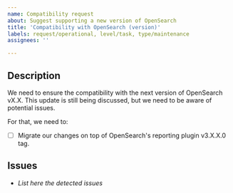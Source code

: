```yaml
---
name: Compatibility request
about: Suggest supporting a new version of OpenSearch
title: 'Compatibility with OpenSearch (version)'
labels: request/operational, level/task, type/maintenance
assignees: ''

---
```


## Description
We need to ensure the compatibility with the next version of OpenSearch vX.X.
This update is still being discussed, but we need to be aware of potential issues.

For that, we need to:

- [ ] Migrate our changes on top of OpenSearch's reporting plugin v3.X.X.0 tag. 

## Issues
-  _List here the detected issues_
